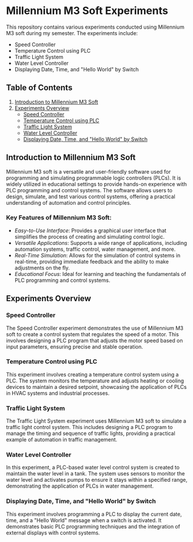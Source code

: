 # Millennium M3 Soft Experiments

This repository contains various experiments conducted using Millennium M3 soft during my semester. The experiments include:

- Speed Controller
- Temperature Control using PLC
- Traffic Light System
- Water Level Controller
- Displaying Date, Time, and "Hello World" by Switch

## Table of Contents

1. [Introduction to Millennium M3 Soft](#introduction-to-millennium-m3-soft)
2. [Experiments Overview](#experiments-overview)
   - [Speed Controller](#speed-controller)
   - [Temperature Control using PLC](#temperature-control-using-plc)
   - [Traffic Light System](#traffic-light-system)
   - [Water Level Controller](#water-level-controller)
   - [Displaying Date, Time, and "Hello World" by Switch](#displaying-date-time-and-hello-world-by-switch)


## Introduction to Millennium M3 Soft

Millennium M3 soft is a versatile and user-friendly software used for programming and simulating programmable logic controllers (PLCs). It is widely utilized in educational settings to provide hands-on experience with PLC programming and control systems. The software allows users to design, simulate, and test various control systems, offering a practical understanding of automation and control principles.

### Key Features of Millennium M3 Soft:

- *Easy-to-Use Interface*: Provides a graphical user interface that simplifies the process of creating and simulating control logic.
- *Versatile Applications*: Supports a wide range of applications, including automation systems, traffic control, water management, and more.
- *Real-Time Simulation*: Allows for the simulation of control systems in real-time, providing immediate feedback and the ability to make adjustments on the fly.
- *Educational Focus*: Ideal for learning and teaching the fundamentals of PLC programming and control systems.

## Experiments Overview

### Speed Controller

The Speed Controller experiment demonstrates the use of Millennium M3 soft to create a control system that regulates the speed of a motor. This involves designing a PLC program that adjusts the motor speed based on input parameters, ensuring precise and stable operation.


### Temperature Control using PLC

This experiment involves creating a temperature control system using a PLC. The system monitors the temperature and adjusts heating or cooling devices to maintain a desired setpoint, showcasing the application of PLCs in HVAC systems and industrial processes.


### Traffic Light System

The Traffic Light System experiment uses Millennium M3 soft to simulate a traffic light control system. This includes designing a PLC program to manage the timing and sequence of traffic lights, providing a practical example of automation in traffic management.


### Water Level Controller

In this experiment, a PLC-based water level control system is created to maintain the water level in a tank. The system uses sensors to monitor the water level and activates pumps to ensure it stays within a specified range, demonstrating the application of PLCs in water management.


### Displaying Date, Time, and "Hello World" by Switch

This experiment involves programming a PLC to display the current date, time, and a "Hello World" message when a switch is activated. It demonstrates basic PLC programming techniques and the integration of external displays with control systems.
